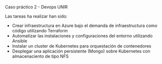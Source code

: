 Caso práctico 2 - Devops UNIR

Las tareas ha realizar han sido:
- Crear infraestructura en Azure bajo el demanda de infraestructura como código utilizando Terraform
- Automatizar las instalaciones y configuraciones del entorno utilizando Ansible
- Instalar un cluster de Kubernetes para orquestación de contenedores
- Desplegar una aplicación persistente (Mongo) sobre Kubernetes con almacenaciento de tipo NFS
